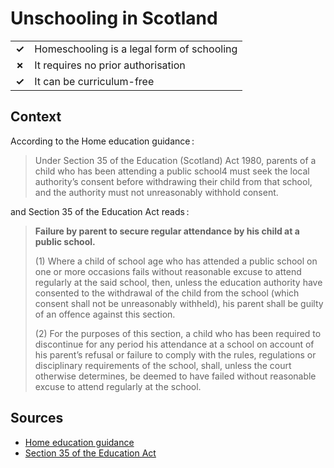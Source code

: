 # Unschooling in Scotland

|       |                                            |
| ----- | ------------------------------------------ |
| **✓** | Homeschooling is a legal form of schooling |
| **✗** | It requires no prior authorisation         |
| **✓** | It can be curriculum-free                  |

## Context

According to the Home education guidance :

> Under Section 35 of the Education (Scotland) Act 1980, parents of a child who has been
attending a public school4 must seek the local authority’s consent before withdrawing their
child from that school, and the authority must not unreasonably withhold consent.

and Section 35 of the Education Act reads :

> **Failure by parent to secure regular attendance by his child at a public school.**
>
> (1) Where a child of school age who has attended a public school on one or more occasions fails without reasonable excuse to attend regularly at the said school, then, unless the education authority have consented to the withdrawal of the child from the school (which consent shall not be unreasonably withheld), his parent shall be guilty of an offence against this section.
>
> (2) For the purposes of this section, a child who has been required to discontinue for any period his attendance at a school on account of his parent’s refusal or failure to comply with the rules, regulations or disciplinary requirements of the school, shall, unless the court otherwise determines, be deemed to have failed without reasonable excuse to attend regularly at the school.
## Sources

- [Home education guidance](https://www.argyll-bute.gov.uk/sites/default/files/migrated_files/education-and-learning/scottish-government-home-education-guidance.pdf#:~:text=,For%20local%20authorities)
- [Section 35 of the Education Act](https://www.legislation.gov.uk/ukpga/1980/44/section/35)
